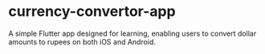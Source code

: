 # currency-convertor-app
A simple Flutter app designed for learning, enabling users to convert dollar amounts to rupees on both iOS and Android.
